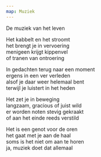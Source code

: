 ```yaml
---
map: Muziek
---
```


De muziek van het leven

Het kabbelt en het stroomt\
het brengt je in vervoering\
menigeen krijgt kippenvel\
of tranen van ontroering

In gedachten terug naar een moment\
ergens in een ver verleden\
alsof je daar weer helemaal bent\
terwijl je luistert in het heden

Het zet je in beweging\
langzaam, gracious of juist wild\
er worden noten stevig gekraakt\
of  aan het einde reeds verstild

Het is een genot voor de oren\
het gaat met je aan de haal\
soms is het niet om aan te horen\
ja, muziek doet dat allemaal
